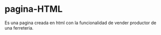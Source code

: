 # pagina-HTML
Es una pagina creada en html con la funcionalidad de vender productor de una ferreteria.
